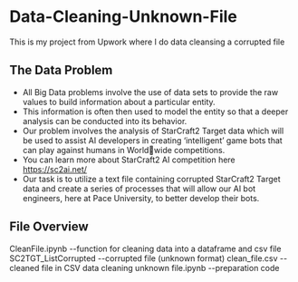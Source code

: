 # Data-Cleaning-Unknown-File
This is my project from Upwork where I do data cleansing a corrupted file

## The Data Problem
* All Big Data problems involve the use of data sets to provide the raw values to build 
information about a particular entity.
* This information is often then used to model the entity so that a deeper analysis can be 
conducted into its behavior.
* Our problem involves the analysis of StarCraft2 Target data which will be used to assist AI 
developers in creating ‘intelligent’ game bots that can play against humans in Worldwide competitions.
* You can learn more about StarCraft2 AI competition here https://sc2ai.net/
* Our task is to utilize a text file containing corrupted StarCraft2 Target data and create a 
series of processes that will allow our AI bot engineers, here at Pace University, to better 
develop their bots.

## File Overview
CleanFile.ipynb --function for cleaning data into a dataframe and csv file
SC2TGT_ListCorrupted --corrupted file (unknown format)
clean_file.csv --cleaned file in CSV
data cleaning unknown file.ipynb --preparation code
